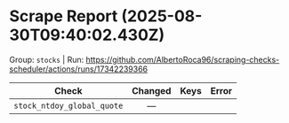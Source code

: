 # Scrape Report (2025-08-30T09:40:02.430Z)

Group: `stocks`  |  Run: https://github.com/AlbertoRoca96/scraping-checks-scheduler/actions/runs/17342239366

| Check | Changed | Keys | Error |
|---|:---:|:--|:--|
| `stock_ntdoy_global_quote` | — |  |  |
